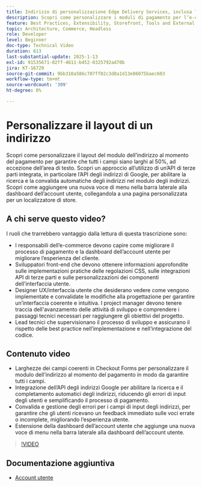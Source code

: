 ```yaml
---
title: Indirizzo di personalizzazione Edge Delivery Services, inclusa la funzionalità di completamento automatico
description: Scopri come personalizzare i moduli di pagamento per l’e-commerce e integrare Google Address Lookup per migliorare l’esperienza utente e ridurre gli errori di input.
feature: Best Practices, Extensibility, Storefront, Tools and External Services
topic: Architecture, Commerce, Headless
role: Developer
level: Beginner
doc-type: Technical Video
duration: 613
last-substantial-update: 2025-1-13
exl-id: 91535671-02ff-4611-b452-0325792ad70b
jira: KT-16729
source-git-commit: 9bb310a586c707ff02c3d8a1d13e86075baec603
workflow-type: tm+mt
source-wordcount: '309'
ht-degree: 0%

---
```



# Personalizzare il layout di un indirizzo

Scopri come personalizzare il layout del modulo dell’indirizzo al momento del pagamento per garantire che tutti i campi siano larghi al 50%, ad eccezione dell’area di testo. Scopri un approccio all’utilizzo di un’API di terze parti integrata, in particolare l’API degli indirizzi di Google, per abilitare la ricerca e la convalida automatiche degli indirizzi nel modulo degli indirizzi. &#x200B; Scopri come aggiungere una nuova voce di menu nella barra laterale alla dashboard dell’account utente, collegandola a una pagina personalizzata per un localizzatore di store.

## A chi serve questo video?

I ruoli che trarrebbero vantaggio dalla lettura di questa trascrizione sono:

* I responsabili dell’e-commerce devono capire come migliorare il processo di pagamento e la dashboard dell’account utente per migliorare l’esperienza del cliente.
* Sviluppatori front-end che devono ottenere informazioni approfondite sulle implementazioni pratiche delle regolazioni CSS, sulle integrazioni API di terze parti e sulle personalizzazioni dei componenti dell’interfaccia utente.
* Designer UX/interfaccia utente che desiderano vedere come vengono implementate e convalidate le modifiche alla progettazione per garantire un’interfaccia coerente e intuitiva.
I project manager devono tenere traccia dell&#39;avanzamento delle attività di sviluppo e comprendere i passaggi tecnici necessari per raggiungere gli obiettivi del progetto.
* Lead tecnici che supervisionano il processo di sviluppo e assicurano il rispetto delle best practice nell’implementazione e nell’integrazione del codice.


## Contenuto video

* Larghezze dei campi coerenti in Checkout Forms per personalizzare il modulo dell’indirizzo al momento del pagamento in modo da garantire tutti i campi.
* Integrazione dell’API degli indirizzi Google per abilitare la ricerca e il completamento automatici degli indirizzi, riducendo gli errori di input degli utenti e semplificando il processo di pagamento.
* Convalida e gestione degli errori per i campi di input degli indirizzi, per garantire che gli utenti ricevano un feedback immediato sulle voci errate o incomplete, migliorando l’esperienza utente.
* Estensione della dashboard dell’account utente che aggiunge una nuova voce di menu nella barra laterale alla dashboard dell’account utente.

>[!VIDEO](https://video.tv.adobe.com/v/3442787?learn=on)

## Documentazione aggiuntiva

* [Account utente](https://experienceleague.adobe.com/developer/commerce/storefront/dropins/user-account/tutorials/?lang=it)

